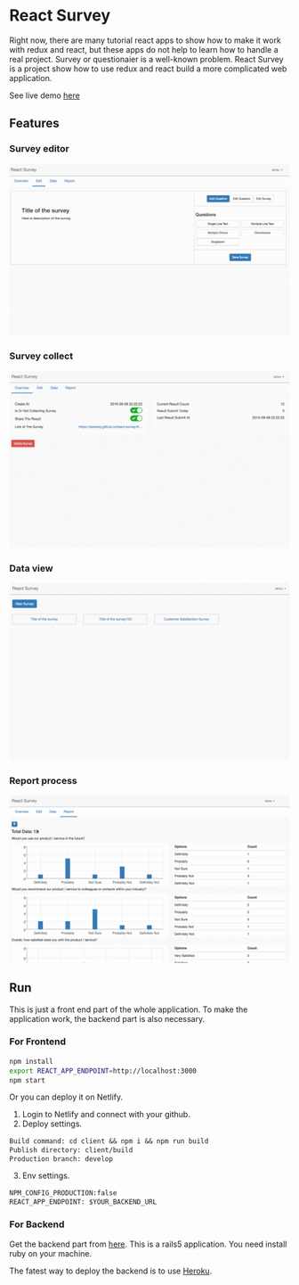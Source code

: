 # React Survey

Right now, there are many tutorial react apps to show how to make it work with redux and react, but these apps do not help to learn how to handle a real project. Survey or questionaier is a well-known problem. React Survey is a project show how to use redux and react build a more complicated web application.

See live demo [here](https://aisensiy.github.io/react-survey)

## Features

### Survey editor

![](assets/edit-survey.gif)

### Survey collect

![](assets/collect-data.gif)

### Data view

![](assets/view-data.gif)

### Report process

![](assets/report-filter.gif)

## Run

This is just a front end part of the whole application. To make the application work, the backend part is also necessary.

### For Frontend

```sh
npm install
export REACT_APP_ENDPOINT=http://localhost:3000
npm start
```
Or you can deploy it on Netlify.
1. Login to Netlify and connect with your github.
2. Deploy settings.
```
Build command: cd client && npm i && npm run build
Publish directory: client/build
Production branch: develop
```
3. Env settings.
```
NPM_CONFIG_PRODUCTION:false
REACT_APP_ENDPOINT: $YOUR_BACKEND_URL
```

### For Backend

Get the backend part from [here](https://github.com/aisensiy/rails-survey-backend). This is a rails5 application. You need install ruby on your machine. 

The fatest way to deploy the backend is to use [Heroku](https://www.heroku.com/).
